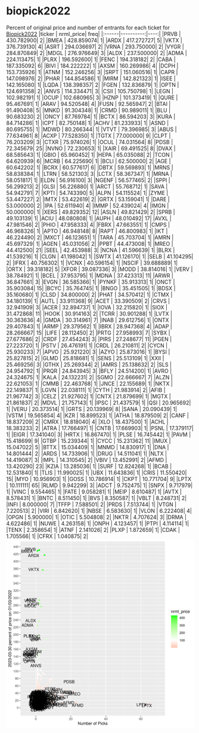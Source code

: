# biopick2022
Percent of original price and number of entrants for each ticket for [Biopick2022](https://twitter.com/hashtag/Biopick2022)
|ticker | nrml_price| freq|
|:------|----------:|----:|
|PRVB   | 430.782900|    2|
|BMEA   | 428.859074|    1|
|ARDX   | 417.272727|    5|
|VKTX   | 376.739130|    4|
|ASRT   | 294.036697|    2|
|VRNA   | 293.750000|    2|
|VYGR   | 284.870849|    2|
|MDGL   | 276.976649|    3|
|ALDX   | 237.500000|    2|
|ADMA   | 224.113475|    1|
|PLRX   | 196.592600|    1|
|FENC   | 194.318182|    2|
|CABA   | 187.335092|    6|
|BIVI   | 184.222222|    1|
|AXSM   | 160.269986|    4|
|DCPH   | 153.735926|    1|
|ATNM   | 152.246256|    3|
|SRPT   | 151.060516|    1|
|CAPR   | 147.098976|    2|
|PHAR   | 144.854586|    1|
|MIRM   | 142.821323|    1|
|ISEE   | 142.165080|    1|
|LQDA   | 138.398357|    2|
|FGEN   | 132.836879|    1|
|OPTN   | 124.691358|    2|
|ANVS   | 114.334471|    3|
|CSII   | 105.750798|    1|
|LEGN   | 102.982191|    1|
|OCUP   | 102.680965|    3|
|HZNP   | 101.373419|    1|
|QURE   |  95.467691|    1|
|ARAV   |  94.520548|    4|
|FUSN   |  92.565947|    2|
|BTAI   |  91.490408|    5|
|MNKD   |  91.304348|    1|
|CRMD   |  90.989011|    1|
|BLU    |  90.683230|    2|
|ONCY   |  87.769784|    1|
|BCTX   |  86.594203|    3|
|KURA   |  84.714286|    1|
|ICPT   |  82.750148|    1|
|ACHV   |  81.233933|    1|
|ASND   |  80.695755|    1|
|MDWD   |  80.266344|    1|
|VTVT   |  79.396985|    3|
|ABUS   |  77.634961|    8|
|ACXP   |  77.528350|    1|
|TGTX   |  77.000000|    9|
|CLPT   |  76.203209|    3|
|CTXR   |  75.974026|    1|
|OCUL   |  74.031564|    8|
|PDSB   |  72.345679|   25|
|NVNO   |  72.230653|    1|
|XAIR   |  69.491525|    8|
|DVAX   |  68.585643|    1|
|GBIO   |  65.960452|    1|
|HEPA   |  65.035088|    2|
|TCON   |  64.620939|    6|
|MCRB   |  64.225690|    1|
|BCLI   |  62.500000|    2|
|AGE    |  60.642202|    1|
|BCRX   |  60.577617|    6|
|DBTX   |  59.569893|    1|
|MRNS   |  58.838384|    1|
|LTRN   |  58.521303|    3|
|LCTX   |  58.367347|    1|
|MRNA   |  58.051817|    1|
|ELDN   |  56.916100|    3|
|NGENF  |  56.577465|    2|
|SPPI   |  56.299213|    2|
|GLSI   |  56.226880|    1|
|ARCT   |  55.768712|    1|
|SAVA   |  54.942791|    7|
|KPTI   |  54.743390|    5|
|ALPN   |  54.115524|    1|
|ZYME   |  53.447227|    2|
|IMTX   |  53.422619|    2|
|GRTX   |  53.159041|    1|
|DARE   |  53.000000|    2|
|IPA    |  52.611940|    4|
|IMMP   |  52.439024|    4|
|IMGN   |  50.000000|    1|
|XERS   |  49.829352|   12|
|ASLN   |  49.821429|    2|
|SPRB   |  49.103139|    1|
|ACIU   |  48.080808|    1|
|AUPH   |  48.010492|   17|
|AVXL   |  47.981546|    2|
|PHIO   |  47.958333|    4|
|FBRX   |  47.663551|    1|
|CMPS   |  46.968326|    1|
|APTO   |  46.948148|    8|
|RAPT   |  46.800983|    1|
|IKT    |  46.224490|    2|
|MXCT   |  46.123651|    1|
|TARA   |  45.703704|    1|
|AMRN   |  45.697329|    1|
|AGEN   |  45.031056|    2|
|PPBT   |  44.473008|    1|
|MREO   |  44.412500|   21|
|SEEL   |  42.453988|    3|
|NCNA   |  41.596639|    1|
|BLRX   |  41.539216|    1|
|CLGN   |  41.198042|    1|
|SWTX   |  41.126170|    1|
|SELB   |  41.104295|    2|
|IFRX   |  40.756302|    1|
|VCNX   |  40.596154|    1|
|NSCIF  |  39.688889|    1|
|ORTX   |  39.318182|    5|
|XFOR   |  39.087336|    3|
|MODD   |  38.814016|    1|
|VERV   |  38.784921|    1|
|BCEL   |  37.953795|    1|
|MDNA   |  37.423313|   11|
|ARWR   |  36.847661|    3|
|EVGN   |  36.585366|    1|
|PYNKF  |  35.913313|    1|
|ONCT   |  35.903084|   15|
|BCYC   |  35.764745|    1|
|BNGO   |  35.451505|    1|
|BDSX   |  35.160680|    1|
|CLSD   |  34.800000|    2|
|PHAT   |  34.570412|    1|
|CTMX   |  34.180139|    1|
|AUTL   |  33.911368|    9|
|ACET   |  33.390509|    2|
|CRVS   |  32.941909|    3|
|ACER   |  32.894737|    1|
|IOVA   |  32.215820|    1|
|SIOX   |  31.472868|   11|
|HOOK   |  30.914163|    2|
|TCRR   |  30.901288|    1|
|LVTX   |  30.363636|    4|
|GMDA   |  30.314961|    7|
|INAB   |  29.612756|    1|
|ONTX   |  29.407843|    1|
|ARMP   |  29.379562|    1|
|IBRX   |  28.947368|    4|
|ADAP   |  28.266667|   15|
|LIFE   |  28.112450|    2|
|PRTG   |  27.958993|    7|
|SYBX   |  27.677686|    2|
|CRDF   |  27.454243|    3|
|PIRS   |  27.248677|   11|
|PGEN   |  27.223720|    1|
|PSTV   |  26.476191|    1|
|CRDL   |  26.210811|    2|
|CYCN   |  25.930233|    7|
|APVO   |  25.921220|    3|
|AZYO   |  25.873016|    1|
|BYSI   |  25.827815|    2|
|GLMD   |  25.818681|    1|
|SENS   |  25.513109|    1|
|XXII   |  25.469256|    3|
|GTHX   |  25.269344|    2|
|AMRS   |  25.138632|    2|
|SLS    |  24.954792|    1|
|PRQR   |  24.843945|    3|
|BFLY   |  24.514200|    1|
|AVRO   |  24.324675|    1|
|KALA   |  24.132231|    2|
|SGMO   |  22.666667|    7|
|ALZN   |  22.621053|    1|
|CMMB   |  22.463768|    1|
|JNCE   |  22.155689|    1|
|NKTX   |  22.149837|    1|
|LGVN   |  22.038111|    1|
|CYTH   |  21.983914|    2|
|AFIB   |  21.967742|    3|
|CELZ   |  21.927602|    1|
|CNTX   |  21.879699|    1|
|MGTX   |  21.861837|    2|
|MDVL   |  21.757143|    1|
|IPSC   |  21.437579|    1|
|QSI    |  20.965692|    1|
|VERU   |  20.373514|    1|
|GRTS   |  20.139969|    8|
|SANA   |  20.090439|    1|
|VSTM   |  19.565854|    4|
|KZR    |  18.899523|    1|
|ATHA   |  18.879509|    2|
|CANF   |  18.837209|    2|
|CMRX   |  18.818040|    4|
|XLO    |  18.437500|    1|
|ACHL   |  18.383233|    2|
|ATRA   |  17.766497|    1|
|CNTB   |  17.669903|    1|
|PSNL   |  17.379117|    1|
|EIGR   |  17.341040|    3|
|HRTX   |  16.867470|    1|
|PLSE   |  16.745442|    1|
|PAVM   |  15.418699|    9|
|GTBP   |  15.239344|    1|
|CYCC   |  15.231362|   11|
|IMUX   |  15.047022|    5|
|BTTX   |  15.034409|    1|
|MNMD   |  14.830917|    1|
|DNA    |  14.801444|    2|
|ARDS   |  14.733906|    1|
|DRUG   |  14.511041|    1|
|NLTX   |  14.419087|    3|
|IMPL   |  14.310545|    2|
|VBIV   |  13.452991|    2|
|AFMD   |  13.420290|   23|
|KZIA   |  13.285036|    1|
|SURF   |  12.824268|    1|
|BCAB   |  12.531840|    1|
|TLIS   |  11.990025|    1|
|UBX    |  11.643836|    1|
|CRIS   |  11.550420|   15|
|MYO    |  10.956903|    1|
|GOSS   |  10.786914|    1|
|CKPT   |  10.771704|    9|
|LPTX   |  10.111111|   65|
|RLMD   |   9.942299|    3|
|ADCT   |   9.752475|    1|
|SNPX   |   9.717979|    1|
|VINC   |   9.554465|    1|
|FATE   |   9.058281|    1|
|MEIP   |   8.610487|    1|
|AVTX   |   8.578431|    1|
|BNTC   |   8.511450|    1|
|BVS    |   8.350587|    1|
|VBLT   |   8.248731|    2|
|INFI   |   8.000000|    7|
|TFFP   |   7.588501|    2|
|PRDS   |   7.513744|    1|
|VTGN   |   7.220513|    2|
|VIRI   |   6.842620|    1|
|NBSE   |   6.583630|    1|
|VLON   |   6.222408|    4|
|OPGN   |   5.900000|    1|
|OTIC   |   5.504808|    2|
|NKTR   |   4.707624|    3|
|DRMA   |   4.622486|    1|
|NUWE   |   4.263158|    1|
|ONPH   |   4.123457|    1|
|PTPI   |   4.114114|    1|
|TENX   |   2.358654|    1|
|ATNF   |   2.141026|    2|
|PLXP   |   1.872659|    1|
|CDAK   |   1.705566|    1|
|CFRX   |   1.040875|    2|
![retvspicks](biopicks.png?raw=true)
